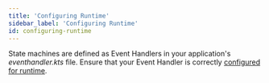 ```yaml
---
title: 'Configuring Runtime'
sidebar_label: 'Configuring Runtime'
id: configuring-runtime
---
```


State machines are defined as Event Handlers in your application's *eventhandler.kts* file. Ensure that your Event Handler is correctly [configured for runtime](/server/event-handler/configuring-runtime/).